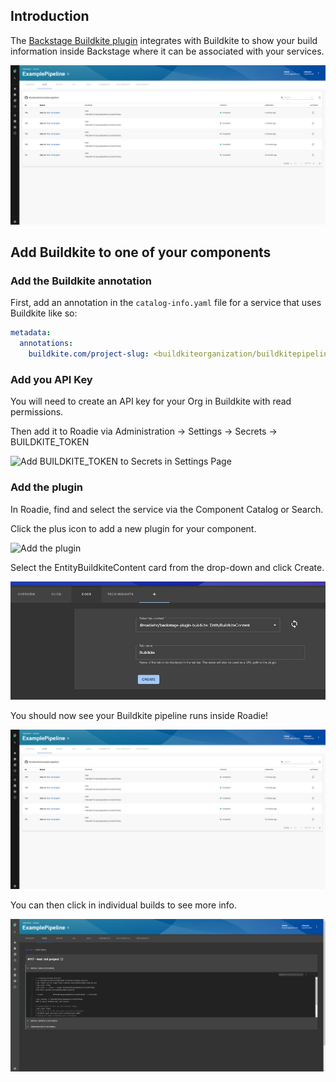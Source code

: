 
## Introduction

The [Backstage Buildkite plugin](https://roadie.io/backstage/plugins/buildkite/) integrates with Buildkite to show your build information inside Backstage where it can be associated with your services.

![buildkite-plugin-overview.png](buildkite-plugin-overview.png)

## Add Buildkite to one of your components

### Add the Buildkite annotation
First, add an annotation in the `catalog-info.yaml` file for a service that uses Buildkite like so: 
```yaml
metadata:
  annotations:
    buildkite.com/project-slug: <buildkiteorganization/buildkitepipeline>
```

### Add you API Key
You will need to create an API key for your Org in Buildkite with read permissions.

Then add it to Roadie via Administration -> Settings -> Secrets -> BUILDKITE_TOKEN

![Add BUILDKITE_TOKEN to Secrets in Settings Page](../../../assets/add-secrets.png)

### Add the plugin
In Roadie, find and select the service via the Component Catalog or Search.

Click the plus icon to add a new plugin for your component.

![Add the plugin](../../../assets/add-plugin.png)

Select the EntityBuildkiteContent card from the drop-down and click Create.

![add-buildkite-content.png](add-buildkite-content.png)

You should now see your Buildkite pipeline runs inside Roadie!

![View all builds in buildkite plugin](buildkite-plugin-overview.png)

You can then click in individual builds to see more info. 

![View single build in buildkite plugin](buildkite-plugin-build.png)

